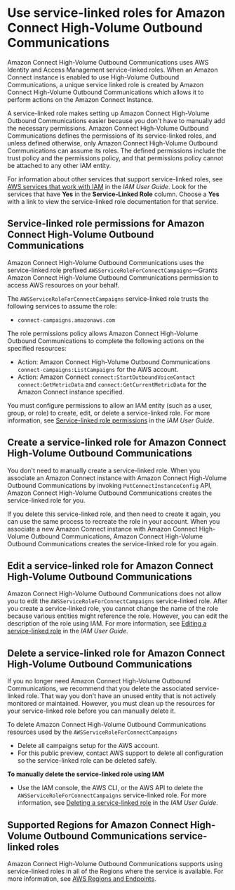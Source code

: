 # Use service\-linked roles for Amazon Connect High\-Volume Outbound Communications<a name="connect-slr-outbound"></a>

Amazon Connect High\-Volume Outbound Communications uses AWS Identity and Access Management service\-linked roles\. When an Amazon Connect instance is enabled to use High\-Volume Outbound Communications, a unique service linked role is created by Amazon Connect High\-Volume Outbound Communications which allows it to perform actions on the Amazon Connect Instance\.

A service\-linked role makes setting up Amazon Connect High\-Volume Outbound Communications easier because you don't have to manually add the necessary permissions\. Amazon Connect High\-Volume Outbound Communications defines the permissions of its service\-linked roles, and unless defined otherwise, only Amazon Connect High\-Volume Outbound Communications can assume its roles\. The defined permissions include the trust policy and the permissions policy, and that permissions policy cannot be attached to any other IAM entity\. 

For information about other services that support service\-linked roles, see [AWS services that work with IAM](https://docs.aws.amazon.com/IAM/latest/UserGuide/reference_aws-services-that-work-with-iam.html) in the *IAM User Guide*\. Look for the services that have **Yes** in the **Service\-Linked Role** column\. Choose a **Yes** with a link to view the service\-linked role documentation for that service\. 

## Service\-linked role permissions for Amazon Connect High\-Volume Outbound Communications<a name="slr-permissions-outbound"></a>

Amazon Connect High\-Volume Outbound Communications uses the service\-linked role prefixed `AWSServiceRoleForConnectCampaigns`—Grants Amazon Connect High\-Volume Outbound Communications permission to access AWS resources on your behalf\.

The `AWSServiceRoleForConnectCampaigns` service\-linked role trusts the following services to assume the role: 
+ `connect-campaigns.amazonaws.com`

The role permissions policy allows Amazon Connect High\-Volume Outbound Communications to complete the following actions on the specified resources: 
+ Action: Amazon Connect High\-Volume Outbound Communications `connect-campaigns:ListCampaigns` for the AWS account\.
+ Action: Amazon Connect `connect:StartOutboundVoiceContact` `connect:GetMetricData` and `connect:GetCurrentMetricData` for the Amazon Connect instance specified\.

You must configure permissions to allow an IAM entity \(such as a user, group, or role\) to create, edit, or delete a service\-linked role\. For more information, see [Service\-linked role permissions](https://docs.aws.amazon.com/IAM/latest/UserGuide/using-service-linked-roles.html#service-linked-role-permissions) in the *IAM User Guide*\. 

## Create a service\-linked role for Amazon Connect High\-Volume Outbound Communications<a name="create-slr-outbound"></a>

You don't need to manually create a service\-linked role\. When you associate an Amazon Connect instance with Amazon Connect High\-Volume Outbound Communications by invoking `PutConnectInstanceConfig` API, Amazon Connect High\-Volume Outbound Communications creates the service\-linked role for you\. 

If you delete this service\-linked role, and then need to create it again, you can use the same process to recreate the role in your account\. When you associate a new Amazon Connect instance with Amazon Connect High\-Volume Outbound Communications, Amazon Connect High\-Volume Outbound Communications creates the service\-linked role for you again\. 

## Edit a service\-linked role for Amazon Connect High\-Volume Outbound Communications<a name="edit-slr-outbound"></a>

Amazon Connect High\-Volume Outbound Communications does not allow you to edit the `AWSServiceRoleForConnectCampaigns` service\-linked role\. After you create a service\-linked role, you cannot change the name of the role because various entities might reference the role\. However, you can edit the description of the role using IAM\. For more information, see [Editing a service\-linked role](https://docs.aws.amazon.com/IAM/latest/UserGuide/using-service-linked-roles.html#edit-service-linked-role) in the *IAM User Guide*\. 

## Delete a service\-linked role for Amazon Connect High\-Volume Outbound Communications<a name="delete-slr-outbound"></a>

If you no longer need Amazon Connect High\-Volume Outbound Communications, we recommend that you delete the associated service\-linked role\. That way you don’t have an unused entity that is not actively monitored or maintained\. However, you must clean up the resources for your service\-linked role before you can manually delete it\.

To delete Amazon Connect High\-Volume Outbound Communications resources used by the `AWSServiceRoleForConnectCampaigns`
+ Delete all campaigns setup for the AWS account\.
+ For this public preview, contact AWS support to delete all configuration so the service\-linked role can be deleted safely\.

**To manually delete the service\-linked role using IAM**
+ Use the IAM console, the AWS CLI, or the AWS API to delete the `AWSServiceRoleForConnectCampaigns` service\-linked role\. For more information, see [Deleting a service\-linked role](https://docs.aws.amazon.com/IAM/latest/UserGuide/using-service-linked-roles.html#delete-service-linked-role) in the *IAM User Guide*\.

## Supported Regions for Amazon Connect High\-Volume Outbound Communications service\-linked roles<a name="regions-slr-outbound"></a>

Amazon Connect High\-Volume Outbound Communications supports using service\-linked roles in all of the Regions where the service is available\. For more information, see [AWS Regions and Endpoints](https://docs.aws.amazon.com/general/latest/gr/rande.html#connect_region)\. 